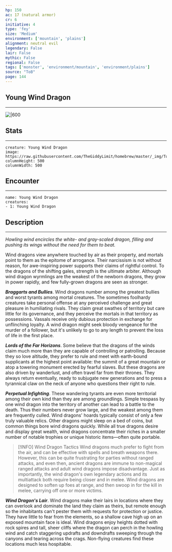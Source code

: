 ```yaml
---
hp: 150
ac: 17 (natural armor)
cr: 6
initiative: 4
type: 'fey'    
size: 'Medium'
environment: ['mountain', 'plains']
alignment: neutral evil
legendary: False
lair: False
mythic: False
regional: False
tags: ['monster', 'environment/mountain', 'environment/plains']
source: "ToB"
page: 144
---
```


## Young Wind Dragon
---

![|600](https://raw.githubusercontent.com/TheGiddyLimit/homebrew/master/_img/ToB/Wind%20Dragon%202.webp)

## Stats
---

```statblock
creature: Young Wind Dragon
image: https://raw.githubusercontent.com/TheGiddyLimit/homebrew/master/_img/ToB/token/Young%20Wind%20Dragon.png
columnHeight: 500
columnWidth: 500
```

## Encounter
---

```encounter-table
name: Young Wind Dragon
creatures:
- 1: Young Wind Dragon
```

## Description
---
_Howling wind encircles the white- and gray-scaled dragon, filling and pushing its wings without the need for them to beat._

Wind dragons view anywhere touched by air as their property, and mortals point to them as the epitome of arrogance. Their narcissism is not without reason, for awe-inspiring power supports their claims of rightful control. To the dragons of the shifting gales, strength is the ultimate arbiter. Although wind dragon wyrmlings are the weakest of the newborn dragons, they grow in power rapidly, and few fully-grown dragons are seen as stronger.

**_Braggarts and Bullies_**. Wind dragons number among the greatest bullies and worst tyrants among mortal creatures. The sometimes foolhardy creatures take personal offense at any perceived challenge and great pleasure in humiliating rivals. They claim great swathes of territory but care little for its governance, and they perceive the mortals in that territory as possessions. Vassals receive only dubious protection in exchange for unflinching loyalty. A wind dragon might seek bloody vengeance for the murder of a follower, but it's unlikely to go to any length to prevent the loss of life in the first place.

**_Lords of the Far Horizons_**. Some believe that the dragons of the winds claim much more than they are capable of controlling or patrolling. Because they so love altitude, they prefer to rule and meet with earth-bound supplicants at the highest point available: the summit of a great mountain or atop a towering monument erected by fearful slaves. But these dragons are also driven by wanderlust, and often travel far from their thrones. They always return eventually, ready to subjugate new generations and to press a tyrannical claw on the neck of anyone who questions their right to rule.

**_Perpetual Infighting_**. These wandering tyrants are even more territorial among their own kind than they are among groundlings. Simple trespass by one wind dragon into the territory of another can lead to a battle to the death. Thus their numbers never grow large, and the weakest among them are frequently culled.
Wind dragons' hoards typically consist of only a few truly valuable relics. Other dragons might sleep on a bed of coins, but common things bore wind dragons quickly. While all true dragons desire and display great wealth, wind dragons concentrate their riches in a smaller number of notable trophies or unique historic items—often quite portable.

> [!INFO] Wind Dragon Tactics
>Wind dragons much prefer to fight from the air, and can be effective with spells and breath weapons there. However, this can be quite frustrating for parties without ranged attacks, and even then, ancient dragons are immune to non-magical ranged attacks and adult wind dragons impose disadvantage. Just as importantly, the wind dragon's own legendary actions and its multiattack both require being closer and in melee. Wind dragons are designed to soften up foes at range, and then swoop in for the kill in melee, carrying off one or more victims.


**_Wind Dragon's Lair_**. Wind dragons make their lairs in locations where they can overlook and dominate the land they claim as theirs, but remote enough so the inhabitants can't pester them with requests for protection or justice. They have little to fear from the elements, so a shallow cave high up on an exposed mountain face is ideal. Wind dragons enjoy heights dotted with rock spires and tall, sheer cliffs where the dragon can perch in the howling wind and catch staggering updrafts and downdrafts sweeping through the canyons and tearing across the crags. Non-flying creatures find these locations much less hospitable.




